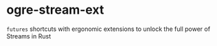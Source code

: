 # ogre-stream-ext
`futures` shortcuts with ergonomic extensions to unlock the full power of Streams in Rust
